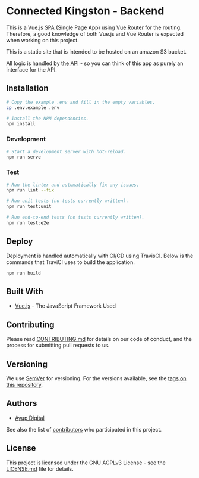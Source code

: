 # Connected Kingston - Backend
This is a [Vue.js](https://vuejs.org/) SPA (Single Page App) using [Vue Router](https://router.vuejs.org) for the routing. Therefore, a good knowledge of both Vue.js and Vue Router is expected when working on this project.

This is a static site that is intended to be hosted on an amazon S3 bucket.

All logic is handled by [the API](https://github.com/royalBoroughKingston/ck-api) - so you can think of this app as purely an interface for the API.

## Installation
```bash
# Copy the example .env and fill in the empty variables.
cp .env.example .env

# Install the NPM dependencies.
npm install
```

### Development
```bash
# Start a development server with hot-reload.
npm run serve
```

### Test
```bash
# Run the linter and automatically fix any issues.
npm run lint --fix

# Run unit tests (no tests currently written).
npm run test:unit

# Run end-to-end tests (no tests currently written).
npm run test:e2e
```

## Deploy
Deployment is handled automatically with CI/CD using TravisCI.
Below is the commands that TraviCI uses to build the application.

```bash
npm run build
```

## Built With
* [Vue.js](https://vuejs.org/) - The JavaScript Framework Used

## Contributing
Please read [CONTRIBUTING.md](CONTRIBUTING.md) for details on our code of conduct, and the process for submitting pull requests to us.

## Versioning
We use [SemVer](http://semver.org/) for versioning. For the versions available, see the [tags on this repository](https://github.com/RoyalBoroughKingston/ck-backend/tags).

## Authors
* [Ayup Digital](https://ayup.agency/)

See also the list of [contributors](https://github.com/RoyalBoroughKingston/ck-backend/contributors) who participated in this project.

## License
This project is licensed under the GNU AGPLv3 License - see the [LICENSE.md](LICENSE.md) file for details.

